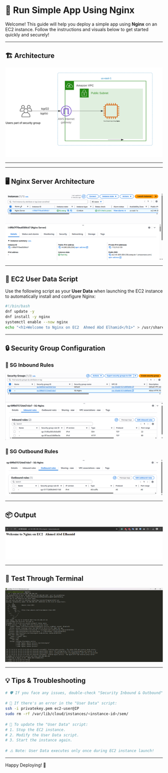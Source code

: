 # 🚀 Run Simple App Using Nginx

Welcome! This guide will help you deploy a simple app using **Nginx** on an EC2 instance. Follow the instructions and visuals below to get started quickly and securely!

---

## 🏗️ Architecture

![Nginx Server Architecture](./assets/Nginx%20Architecture.png)

---
---

## 🖥️ Nginx Server Architecture

![Nginx Server Architecture](./assets/Nginx%20Server.png)

---

## 🔧 EC2 User Data Script

Use the following script as your **User Data** when launching the EC2 instance to automatically install and configure Nginx:

```bash
#!/bin/bash
dnf update -y
dnf install -y nginx
systemctl enable --now nginx
echo "<h1>Welcome to Nginx on EC2  Ahmed Abd Elhamid</h1>" > /usr/share/nginx/html/index.html
```

---

## 🔒 Security Group Configuration

### 🔽 SG Inbound Rules

![SG Inbound](./assets/SG-Inbound.png)

### 🔼 SG Outbound Rules

![SG Outbound](./assets/SG-Outbound.png)

---

## 📦 Output

![Output](./assets/Output.png)

---

## 🧪 Test Through Terminal

![Terminal Test](./assets/Test-Output.png)

---

## 💡 Tips & Troubleshooting

```bash
# 🛡️ If you face any issues, double-check "Security Inbound & Outbound" rules.

# 📝 If there's an error in the "User Data" script:
ssh -i privatekey.pem ec2-user@IP
sudo rm -rf /var/lib/cloud/instances/<instance-id>/sem/

# 🔄 To update the "User Data" script:
# 1. Stop the EC2 instance.
# 2. Modify the User Data script.
# 3. Start the instance again.

# ⚠️ Note: User Data executes only once during EC2 instance launch!
```

---

Happy Deploying! 🚦